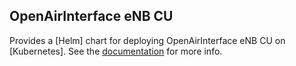 ## OpenAirInterface eNB CU

Provides a [Helm] chart for deploying OpenAirInterface eNB CU on [Kubernetes].
See the [documentation](https://docs.onosproject.org/onos-ran/docs/deployment/) for more info.
